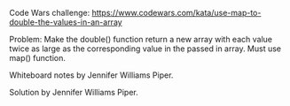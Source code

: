 Code Wars challenge: 
https://www.codewars.com/kata/use-map-to-double-the-values-in-an-array

Problem: 
Make the double() function return a new array with each value twice as large as the corresponding value in the passed in array. Must use map() function.

Whiteboard notes by Jennifer Williams Piper.

Solution by Jennifer Williams Piper.